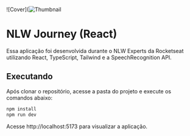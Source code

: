 ![Cover](![Thumbnail](https://github.com/paulofreyyy/NLW-React/assets/74430831/7db10055-1dc7-49d5-9880-7573bb6f713a)

# NLW Journey (React)

Essa aplicação foi desenvolvida durante o NLW Experts da Rocketseat utilizando React, TypeScript, Tailwind e a SpeechRecognition API.

## Executando

Após clonar o repositório, acesse a pasta do projeto e execute os comandos abaixo:

```sh
npm install
npm run dev
```

Acesse http://localhost:5173 para visualizar a aplicação.
